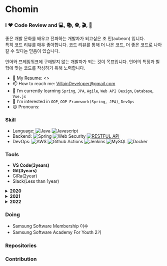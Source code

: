# Chomin
### I ❤️ Code Review and 💻, 📚, ⚽️, 🎬, 📸


좋은 개발 문화를 배우고 전파하는 개발자가 되고싶은 조 민(aubeon) 입니다.  
특히 코드 리뷰를 매우 좋아합니다. 코드 리뷰를 통해 더 나은 코드, 더 좋은 코드로 나아갈 수 있다는 믿음이 있습니다.

언어와 프레임워크에 구애받지 않는 개발자가 되는 것이 목표입니다. 언어의 특징과 철학에 맞는 코드를 작성하기 위해 노력합니다.

- 📝 My Resume: <>
- 📫 How to reach me: VillainDeveloper@gmail.com
- 🌱 I’m currently learning `Spring`, `JPA`, `Agile`, `Web API Design`, `Database`, `Vue.js`
- 🤔 I'm interested in `OOP`, `OOP Framework(Spring, JPA)`, `DevOps`
- 😄 Pronouns: 

<!-- [![Solved.ac프로필](http://mazassumnida.wtf/api/v2/generate_badge?boj=ksundong)](https://solved.ac/ksundong)  -->
<!-- ![github stats](https://github-readme-stats.vercel.app/api?username=ksundong&show_icons=true) -->

### Skill

- Language: ![Java](https://img.shields.io/badge/Java-%23ED8B00.svg?&style=flat&logo=java&logoColor=white) ![Javascript](https://img.shields.io/badge/Javascript%20-%23323330.svg?&style=flat&logo=Javascript&logoColor=%23F7DF1E)
- Backend: ![Spring](https://img.shields.io/badge/Spring%20-%236DB33F.svg?&style=flat&logo=spring&logoColor=white) ![Web Security](https://img.shields.io/badge/-Web%20Security-black) [![RESTFUL API](https://img.shields.io/badge/-RESOURCEful%20API-blueviolet)](https://medium.com/@trevorhreed/you-re-api-isn-t-restful-and-that-s-good-b2662079cf0e)
- DevOps: ![AWS](https://img.shields.io/badge/AWS%20-%23FF9900.svg?&style=flat&logo=amazon-aws&logoColor=white) ![Github Actions](https://img.shields.io/badge/GitHub%20Actions%20-%232671E5.svg?&style=flat&logo=github%20actions&logoColor=white) ![Jenkins](https://img.shields.io/badge/Jenkins%20-%232C5263.svg?&style=flat&logo=jenkins&logoColor=white) ![MySQL](https://img.shields.io/badge/Mysql-%2300f.svg?&style=flat&logo=mysql&logoColor=white) ![Docker](https://img.shields.io/badge/Docker%20-%235835CC.svg?&style=flat&logo=Docker&logoColor=white)

### Tools

- **VS Code(3years)**
- **Git(3years)**
- GiRa(2year)
- Slack(Less than 1year)

<details>
  <summary><strong>2020</strong></summary>

- 스프링 부트와 AWS로 혼자 구현하는 웹 서비스 (도서)
- 완벽한 IT 인프라 구축을 위한 Docker (도서)
- Vue.js 압축 완성 올인원 패키지 (Fast Campus) - [Certificated]
- 제발 도커 씁시다! (인프런) - [Certificated]
- AWS/Docker 실전 클라우드 서버 구축 올인원 패키지 - [Certificated]
- Java Algorithm Study(with Code Review) - Done

</details>

<details>
  <summary><strong>2021</strong></summary>
  
- 일상 속 사물이 알려주는 웹 API 디자인
- 관계형 데이터베이스 실전 입문
</details>

<details>
  <summary><strong>2022</strong></summary>
  
- React.js, 스프링 부트, AWS로 배우는 웹 개발 101
- 10개 프로젝트로 완성하는 백엔드 웹개발(Java/Spring) 초격차 패키지 Online.
</details>

### Doing

- Samsung Software Membership 이수
- Samsung Software Academy For Youth 2기


### Repositories



### Contribution




<!--
**Minnaldo/Minnaldo** is a ✨ _special_ ✨ repository because its `README.md` (this file) appears on your GitHub profile.

Here are some ideas to get you started:

- 🔭 I’m currently working on ...
- 🌱 I’m currently learning ...
- 👯 I’m looking to collaborate on ...
- 🤔 I’m looking for help with ...
- 💬 Ask me about ...
- 📫 How to reach me: ...
- 😄 Pronouns: ...
- ⚡ Fun fact: ...
-->
